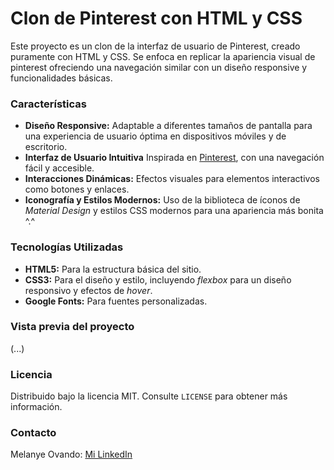# Clon de Pinterest con HTML y CSS

Este proyecto es un clon de la interfaz de usuario de Pinterest, creado puramente con HTML y CSS. Se enfoca en replicar la apariencia visual de pinterest ofreciendo una navegación similar con un diseño responsive y funcionalidades básicas. 

### Características
+ **Diseño Responsive:** Adaptable a diferentes tamaños de pantalla para una experiencia de usuario óptima en dispositivos móviles y de escritorio.
+ **Interfaz de Usuario Intuitiva** Inspirada en [Pinterest](https://www.pinterest.com.mx/), con una navegación fácil y accesible.
+ **Interacciones Dinámicas:** Efectos visuales para elementos interactivos como botones y enlaces.
+ **Iconografía y Estilos Modernos:** Uso de la biblioteca de íconos de _Material Design_ y estilos CSS modernos para una apariencia más bonita ^.^

### Tecnologías Utilizadas
+ **HTML5:** Para la estructura básica del sitio.
+ **CSS3:** Para el diseño y estilo, incluyendo _flexbox_ para un diseño responsivo y efectos de _hover_.
+ **Google Fonts:** Para fuentes personalizadas.

### Vista previa del proyecto
(...)

### Licencia
Distribuido bajo la licencia MIT. Consulte `LICENSE` para obtener más información.

### Contacto 
Melanye Ovando: [Mi LinkedIn](https://www.linkedin.com/in/montse-ovando-3882242b8/)

